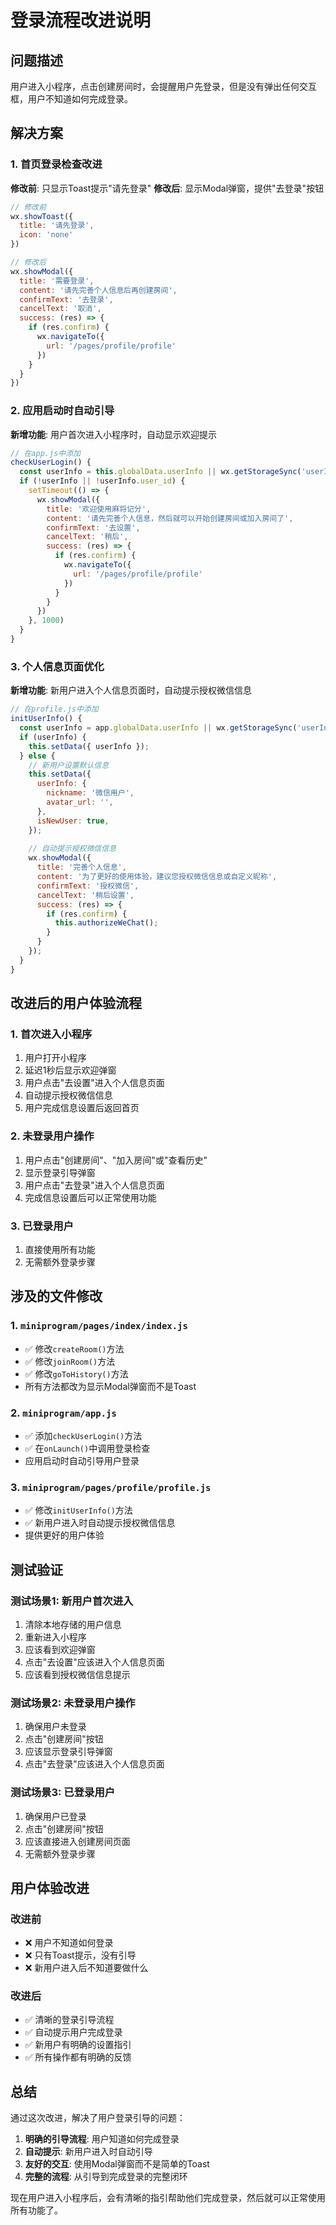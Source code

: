 # 登录流程改进说明

## 问题描述

用户进入小程序，点击创建房间时，会提醒用户先登录，但是没有弹出任何交互框，用户不知道如何完成登录。

## 解决方案

### 1. 首页登录检查改进

**修改前**: 只显示Toast提示"请先登录"
**修改后**: 显示Modal弹窗，提供"去登录"按钮

```javascript
// 修改前
wx.showToast({
  title: '请先登录',
  icon: 'none'
})

// 修改后
wx.showModal({
  title: '需要登录',
  content: '请先完善个人信息后再创建房间',
  confirmText: '去登录',
  cancelText: '取消',
  success: (res) => {
    if (res.confirm) {
      wx.navigateTo({
        url: '/pages/profile/profile'
      })
    }
  }
})
```

### 2. 应用启动时自动引导

**新增功能**: 用户首次进入小程序时，自动显示欢迎提示

```javascript
// 在app.js中添加
checkUserLogin() {
  const userInfo = this.globalData.userInfo || wx.getStorageSync('userInfo')
  if (!userInfo || !userInfo.user_id) {
    setTimeout(() => {
      wx.showModal({
        title: '欢迎使用麻将记分',
        content: '请先完善个人信息，然后就可以开始创建房间或加入房间了',
        confirmText: '去设置',
        cancelText: '稍后',
        success: (res) => {
          if (res.confirm) {
            wx.navigateTo({
              url: '/pages/profile/profile'
            })
          }
        }
      })
    }, 1000)
  }
}
```

### 3. 个人信息页面优化

**新增功能**: 新用户进入个人信息页面时，自动提示授权微信信息

```javascript
// 在profile.js中添加
initUserInfo() {
  const userInfo = app.globalData.userInfo || wx.getStorageSync('userInfo');
  if (userInfo) {
    this.setData({ userInfo });
  } else {
    // 新用户设置默认信息
    this.setData({
      userInfo: {
        nickname: '微信用户',
        avatar_url: '',
      },
      isNewUser: true,
    });
    
    // 自动提示授权微信信息
    wx.showModal({
      title: '完善个人信息',
      content: '为了更好的使用体验，建议您授权微信信息或自定义昵称',
      confirmText: '授权微信',
      cancelText: '稍后设置',
      success: (res) => {
        if (res.confirm) {
          this.authorizeWeChat();
        }
      }
    });
  }
}
```

## 改进后的用户体验流程

### 1. 首次进入小程序
1. 用户打开小程序
2. 延迟1秒后显示欢迎弹窗
3. 用户点击"去设置"进入个人信息页面
4. 自动提示授权微信信息
5. 用户完成信息设置后返回首页

### 2. 未登录用户操作
1. 用户点击"创建房间"、"加入房间"或"查看历史"
2. 显示登录引导弹窗
3. 用户点击"去登录"进入个人信息页面
4. 完成信息设置后可以正常使用功能

### 3. 已登录用户
1. 直接使用所有功能
2. 无需额外登录步骤

## 涉及的文件修改

### 1. `miniprogram/pages/index/index.js`
- ✅ 修改`createRoom()`方法
- ✅ 修改`joinRoom()`方法  
- ✅ 修改`goToHistory()`方法
- 所有方法都改为显示Modal弹窗而不是Toast

### 2. `miniprogram/app.js`
- ✅ 添加`checkUserLogin()`方法
- ✅ 在`onLaunch()`中调用登录检查
- 应用启动时自动引导用户登录

### 3. `miniprogram/pages/profile/profile.js`
- ✅ 修改`initUserInfo()`方法
- ✅ 新用户进入时自动提示授权微信信息
- 提供更好的用户体验

## 测试验证

### 测试场景1: 新用户首次进入
1. 清除本地存储的用户信息
2. 重新进入小程序
3. 应该看到欢迎弹窗
4. 点击"去设置"应该进入个人信息页面
5. 应该看到授权微信信息提示

### 测试场景2: 未登录用户操作
1. 确保用户未登录
2. 点击"创建房间"按钮
3. 应该显示登录引导弹窗
4. 点击"去登录"应该进入个人信息页面

### 测试场景3: 已登录用户
1. 确保用户已登录
2. 点击"创建房间"按钮
3. 应该直接进入创建房间页面
4. 无需额外登录步骤

## 用户体验改进

### 改进前
- ❌ 用户不知道如何登录
- ❌ 只有Toast提示，没有引导
- ❌ 新用户进入后不知道要做什么

### 改进后
- ✅ 清晰的登录引导流程
- ✅ 自动提示用户完成登录
- ✅ 新用户有明确的设置指引
- ✅ 所有操作都有明确的反馈

## 总结

通过这次改进，解决了用户登录引导的问题：

1. **明确的引导流程**: 用户知道如何完成登录
2. **自动提示**: 新用户进入时自动引导
3. **友好的交互**: 使用Modal弹窗而不是简单的Toast
4. **完整的流程**: 从引导到完成登录的完整闭环

现在用户进入小程序后，会有清晰的指引帮助他们完成登录，然后就可以正常使用所有功能了。
